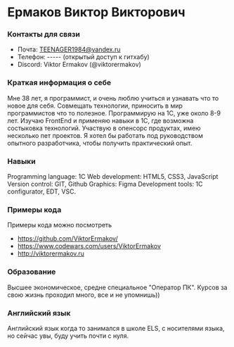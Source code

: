 # Ермаков Виктор Викторович
### Контакты для связи
* Почта: TEENAGER1984@yandex.ru
* Телефон: ----- (открытый доступ к гитхабу)
* Discord: Viktor Ermakov (@viktorermakov)
### Краткая информация о себе 
Мне 38 лет, я программист, и очень люблю учиться и узнавать что то новое для себя. Совмещать технологии, приносить в мир программистов что то полезное.
Программирую на 1С, уже около 8-9 лет. Изучаю FrontEnd и применяю навыки в 1С, где возможна состыковка технологий.
Участвую в опенсорс продуктах, имею несколько пет проектов. Я хотел бы работать под руководством опытного разработчика, чтобы получить практический опыт.

### Навыки
Programming language: 1C
Web development: HTML5, CSS3, JavaScript
Version control: GIT, Github
Graphics: Figma
Development tools: 1C configurator, EDT, VSC.

### Примеры кода
Примеры кода можно посмотреть 
* https://github.com/ViktorErmakov/
* https://www.codewars.com/users/ViktorErmakov
* http://viktorermakov.ru

###  Образование 
Высшее экономическое, средне специальное "Оператор ПК".
Курсов за свою жизнь проходил много, все и не упомнишь))

### Английский язык
Английский язык когда то занимался в школе ELS, с носителями языка, но сейчас увы, буду учить почти с нуля.